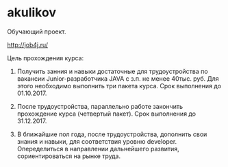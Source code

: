 # akulikov
Обучающий проект.

http://job4j.ru/

Цель прохождения курса:
1. Получить занния и навыки достаточные для трудоустройства по вакансии Junior-разработчика JAVA с з.п. не менее 40тыс. руб. Для этого необходимо выполнить три пакета курса. Срок выполнения до 01.10.2017.
 
 2. После трудоустройства, параллельно работе закончить прохождение курса (четвертый пакет). Срок выполнения до 31.12.2017.
   
   3. В ближайшие пол года, после трудоустройства, дополнить свои знания и навыки, для соответствия уровню developer. Опеределиться в направлении дальнейшего развития, сориентироваться на рынке труда.
